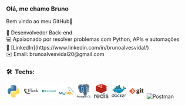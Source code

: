 ### Olá, me chamo Bruno

Bem vindo ao meu GitHub🚀 <br/>
<p>
🎯 Desenvolvedor Back-end <br/>
💻 Apaixonado por resolver problemas com Python, APIs e automações <br/>
💼 [LinkedIn](https://www.linkedin.com/in/brunoalvesvidal/) <br/>
✉️ Email: brunoalvesvidal20@gmail.com <br/>
</p>

### 🛠 &nbsp;Techs:

<p>
<img src="https://github.com/devicons/devicon/blob/master/icons/python/python-original.svg" title="Python" alt="Python" width="40" height="40"/>&nbsp;
<img src="https://github.com/devicons/devicon/blob/master/icons/flask/flask-original-wordmark.svg" title="Flask" **alt="Flask" width="40" height="40"/>&nbsp;
<img src="https://github.com/devicons/devicon/blob/master/icons/fastapi/fastapi-original-wordmark.svg" title="FastApi" **alt="FastApi" width="40" height="40"/>&nbsp;
<img src="https://github.com/devicons/devicon/blob/master/icons/mysql/mysql-original-wordmark.svg" title="MySQL"  alt="MySQL" width="40" height="40"/>&nbsp;
<img src="https://github.com/devicons/devicon/blob/master/icons/postgresql/postgresql-original-wordmark.svg" title="Postgresql" **alt="Postgresql" width="40" height="40"/>&nbsp;
<img src="https://github.com/devicons/devicon/blob/master/icons/redis/redis-original-wordmark.svg" title="Redis" **alt="Redis" width="40" height="40"/>&nbsp;
<img src="https://github.com/devicons/devicon/blob/master/icons/docker/docker-original-wordmark.svg" title="docker" **alt="docker" width="40" height="40"/>&nbsp;
<img src="https://github.com/devicons/devicon/blob/master/icons/git/git-original-wordmark.svg" title="Git" **alt="Git" width="40" height="40"/>&nbsp;
<img src="https://www.vectorlogo.zone/logos/getpostman/getpostman-icon.svg" title="Postman"  alt="Postman" width="40" height="40"/>&nbsp;
</p>
